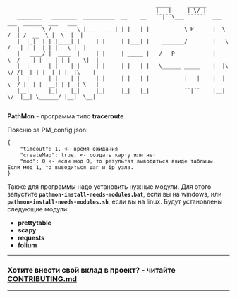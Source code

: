 ```     
                                               _____     ______ 
                                               |   |     | \/ | 
   ________   ________  __________  __    __   ¯¯|¯¯\___ ¯¯¯¯¯¯  ___        ___  ______  ___   ___
   |   _   \ /  ____  \ |___   ___| | |   | |   ¯¯¯     \ P      |  \      /  | /  __  \ |  \  |  |
   |  |_|  | | |____| |     | |     | |___| |    _______/        |   \    /   | | |  | | |   \ |  |
   |   ____/ |  ____  |     | |     | _____ |   /   P            |    \  /    | | |  | | |    \|  |
   |  |      | |    | |     | |     | |   | |   \______ _____    |  |\ \/ /|  | | |  | | |  |\    |
   |  |      | |    | |     | |     | |   | |           |   |    |  | \  / |  | | |__| | |  | \   |
   |__|      |_|    |_|     |_|     |_|   |_|           ¯¯|¯¯    |__|  \/  |__| \______/ |__|  \__|
                                                         ¯¯¯
```

__PathMon__ - программа типо __traceroute__

Поясню за PM_config.json:
```
{
    "timeout": 1, <- время ожидания
    "createMap": true, <- создать карту или нет
    "mod": 0 <- если мод 0, то результат выводиться ввиде таблицы. Если мод 1, то выводиться шаг и ip узла.
}
```
Также для программы надо установить нужные модули. Для этого запустите **`pathmon-install-needs-modules.bat`**, если вы на windows, или **`pathmon-install-needs-modules.sh`**, если вы на linux. Будут установлены следующие модули:

- **prettytable**
- **scapy**
- **requests**
- **folium**

***

### Хотите внести свой вклад в проект? - читайте [CONTRIBUTING.md](CONTRIBUTING.md)

***